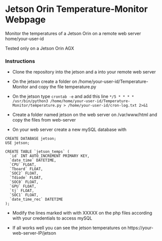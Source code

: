 # Jetson Orin Temperature-Monitor Webpage

Monitor the temperatures of a Jetson Orin on a remote web server
home/your-user-id

Tested only on a Jetson Orin AGX 

### Instructions
- Clone the repository into the jetson and a into your remote web server

- On the jetson create a folder on /home/your-user-id/Temperature-Monitor and copy the file temperature.py

- On the jetson type 
``` crontab -e ```
and add this line
``` */5 * * * * /usr/bin/python3 /home/home/your-user-id/Temperature-Monitor/temperature.py > /home/your-user-id/cron-log.txt 2>&1 ```

- Create a folder named jetson on the web server on /var/www/html and copy the files from web-server

- On your web server create a new mySQL database with
```
CREATE DATABASE jetson;
USE jetson;

CREATE TABLE `jetson_temps` (
  `id` INT AUTO_INCREMENT PRIMARY KEY,
  `date_time` DATETIME,
  `CPU` FLOAT,
  `Tboard` FLOAT,
  `SOC2` FLOAT,
  `Tdiode` FLOAT,
  `SOC0` FLOAT,
  `GPU` FLOAT,
  `tj` FLOAT,
  `SOC1` FLOAT,
  `date_time_rec` DATETIME
);
```
- Modify the lines marked with with XXXXX on the php files according with your credentials to access mySQL
  
- If all works well you can see the jetson temperatures on https://your-web-server-IP/jetson
     





